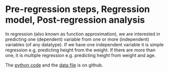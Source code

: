 # Pre-regression steps, Regression model, Post-regression analysis

In regression (also known as function approximation), we are interested in predicting one (dependent) variable from one or more (independent) variables (of any datatype). If we have one independent variable it is simple regression e.g, predicting height from the weight. If there are more than one, it is multiple regression e.g. predicting height from weight and age.

The [python code](https://github.com/drnitinmalik/simple-linear-regression/blob/main/SLR%20predicting%20GPA%20from%20SAT.py) and the [data file](https://github.com/drnitinmalik/simple-linear-regression/blob/main/SAT%20GPA.csv) is on github.
